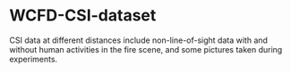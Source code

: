 # WCFD-CSI-dataset
CSI data at different distances include non-line-of-sight data with and without human activities in the fire scene, and some pictures taken during experiments.
